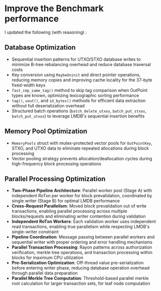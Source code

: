 # Improve the Benchmark performance

I updated the following (with reasoning) :

## Database Optimization
- Sequential insertion patterns for UTXO/STXO database writes to minimize B-tree rebalancing overhead and reduce database traversal costs
- Key conversion using `MaybeUninit` and direct pointer operations, reducing memory copies and improving cache locality for the 37-byte fixed-width keys
- `fast_cmp_same_tag()` method to skip tag comparison when OutPoint types are known, optimizing lexicographic sorting performance
- `tag()`, `vout()`, and `id_bytes()` methods for efficient data extraction without full deserialization overhead
- Structured batch operations (`batch_delete_utxos`, `batch_put_stxos`, `batch_put_utxos`) to leverage LMDB's sequential insertion benefits

## Memory Pool Optimization
- `MemoryPools` struct with mutex-protected vector pools for `OutPointKey`, STXO, and UTXO data to eliminate repeated allocations during block processing
- Vector pooling strategy prevents allocation/deallocation cycles during high-frequency block processing operations

## Parallel Processing Optimization
- **Two-Phase Pipeline Architecture**: Parallel worker pool (Stage A) with independent RoTxn per worker for block prevalidation, coordinated by single writer (Stage B) for optimal LMDB performance
- **Cross-Request Parallelism**: Moved block prevalidation out of write transactions, enabling parallel processing across multiple blocks/requests and eliminating writer contention during validation
- **Independent RoTxn Workers**: Each validation worker uses independent read transactions, enabling true parallelism while respecting LMDB's single-writer constraint
- **Pipeline Coordination**: Message passing between parallel workers and sequential writer with proper ordering and error handling mechanisms
- **Parallel Transaction Processing**: Rayon patterns across authorization verification, merkle tree operations, and transaction processing within blocks for maximum CPU utilization
- **Pre-Serialization Optimization**: Off-thread value pre-serialization before entering writer phase, reducing database operation overhead through parallel data preparation
- **Parallel Merkle Tree Computation**: Threshold-based parallel merkle root calculation for larger transaction sets, for leaf node computation